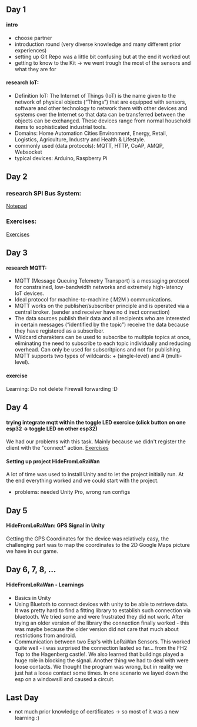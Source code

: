 ## Day 1
#### intro
- choose partner
- introduction round (very diverse knowledge and many different prior experiences)
- setting up Git Repo was a little bit confusing but at the end it worked out
- getting to know to the Kit -> we went trough the most of the sensors and what they are for

#### research IoT:
- Definition IoT:
The Internet of Things (IoT) is the name given to the network of physical objects (“Things”) that are equipped with sensors, software and other technology to network them with other devices and systems over the Internet so that data can be transferred between the objects can be exchanged. These devices range from normal household items to sophisticated industrial tools. 
- Domains:
Home Automation Cities Environment, Energy, Retail, Logistics, Agriculture, Industry and Health & Lifestyle.
- commonly used (data protocols):
MQTT, HTTP, CoAP, AMQP, Websocket
- typical devices:
Arduino, Raspberry Pi



## Day 2
### research SPI Bus System:
[Notepad](/Notepad.docx)

### Exercises:
[Exercises](/Teamfolder/exercises/exercise02)



## Day 3
#### research MQTT:
- MQTT (Message Queuing Telemetry Transport) is a messaging protocol for constrained, low-bandwidth networks and extremely high-latency IoT devices.
- Ideal protocol for machine-to-machine ( M2M ) communications.
- MQTT works on the publisher/subscriber principle and is operated via a central broker. (sender and receiver have no d	irect connection)
- The data sources publish their data and all recipients who are interested in certain messages (“identified by the topic”) receive the data because they have registered as a subscriber.
- Wildcard charakters can be used to subscribe to multiple topics at once, eliminating the need to subscribe to each topic individually and reducing overhead. Can only be used for subscritpions and not for publishing. MQTT supports two types of wildcards: + (single-level) and # (multi-level).

#### exercise
Learning: Do not delete Firewall forwarding :D


## Day 4
#### trying integrate mqtt within the toggle LED exercice (click button on one esp32 -> toggle LED on other esp32)
We had our problems with this task. Mainly because we didn't register the client with the "connect" action.
[Exercises](/Teamfolder/exercises/exercise03/MQTT-ToggleLEDwithButton)

#### Setting up project HideFromLoRaWan
A lot of time was used to install Unity and to let the project initially run. At the end everything worked and we could start with the project.
- problems: needed Unity Pro, wrong run configs


## Day 5
#### HideFromLoRaWan: GPS Signal in Unity
Getting the GPS Coordinates for the device was relatively easy, the challenging part was to map the coordinates to the 2D Google Maps picture we have in our game.

## Day 6, 7, 8, ...
#### HideFromLoRaWan - Learnings
- Basics in Unity
- Using Bluetoth to connect devices with unity to be able to retrieve data. It was pretty hard to find a fitting library to establish such connection via bluetooth. We tried some and were frustrated they did not work. After trying an older version of the library the connection finally worked - this was maybe because the older version did not care that much about restrictions from android.
- Communication between two Esp's with LoRaWan Sensors. This worked quite well - i was surprised the connection lasted so far... from the FH2 Top to the Hagenberg castle!. We also learned that buildings played a huge role in blocking the signal. Another thing we had to deal with were loose contacts. We thought the program was wrong, but in reality we just hat a loose contact some times. In one scenario we layed down the esp on a windowsill and caused a circuit.

## Last Day
- not much prior knowledge of certificates -> so most of it was a new learning :)

